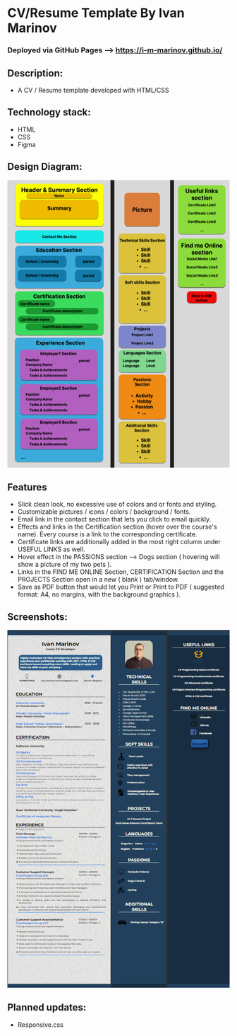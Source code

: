 # CV/Resume Template By Ivan Marinov
### Deployed via GitHub Pages --> https://i-m-marinov.github.io/

## Description:

- A CV / Resume template developed with HTML/CSS

## Technology stack:
- HTML
- CSS
- Figma
  

## Design Diagram:

<p align="center">
<img src="./resume-diagram.png"/>
</p>


## Features
- Slick clean look, no excessive use of colors and or fonts and styling.
- Customizable pictures / icons / colors / background / fonts.
- Email link in the contact section that lets you click to email quickly.
- Effects and links in the Certification section (hover over the course's name). Every course is a link to the corresponding certificate.
- Certificate links are additionally added in the most right column under USEFUL LINKS as well.
- Hover effect in the PASSIONS section --> Dogs section ( hovering will show a picture of my two pets ).
- Links in the FIND ME ONLINE Section, CERTIFICATION Section and the PROJECTS Section open in a new ( blank ) tab/window.
- Save as PDF button that would let you Print or Print to PDF ( suggested format: A4, no margins, with the background graphics ).


## Screenshots: 

<p align="center">
<img src="./Resume-CV-Screenshot.png">
</p>


## Planned updates:

- Responsive.css
  








 
